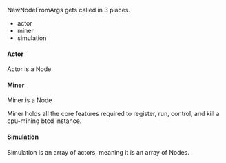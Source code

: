 
NewNodeFromArgs gets called in 3 places.

* actor
* miner
* simulation

#### Actor

Actor is a Node

#### Miner

Miner is a Node

Miner holds all the core features required to register, run, control,
and kill a cpu-mining btcd instance.

#### Simulation

Simulation is an array of actors, meaning it is an array of Nodes.
